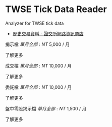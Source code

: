# TWSE Tick Data Reader

Analyzer for TWSE tick data

- [歷史交易資料 - 證交所網路資訊商店](https://eshop.twse.com.tw/zh/category/main/7)




揭示檔
$單月全部: NT$ 5,000 / 月   

了解更多

成交檔
$單月全部: NT$ 10,000 / 月   

了解更多

委託檔
$單月全部: NT$ 10,000 / 月   

了解更多

盤中零股揭示檔
$單月全部: NT$ 1,500 / 月   

了解更多
